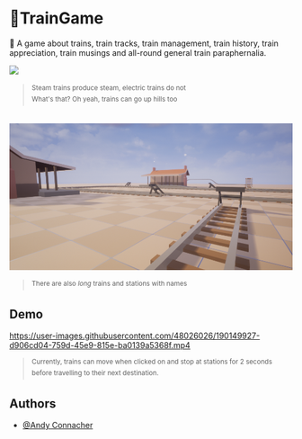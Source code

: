 # 🚂TrainGame

🚅 A game about trains, train tracks, train management, train history, train appreciation, train musings and all-round general train paraphernalia.


<img src="Documentation/Screenshots/220913/HighresScreenshot00004.png"/>

> <sup>Steam trains produce steam, electric trains do not\
  What's that? Oh yeah, trains can go up hills too</sup>


<br>

<img src="Documentation/Screenshots/220913/HighresScreenshot00000.png"/>

> <sup>There are also *long* trains and stations with names</sup>

## Demo

https://user-images.githubusercontent.com/48026026/190149927-d906cd04-759d-45e9-815e-ba0139a5368f.mp4

> <sup>Currently, trains can move when clicked on and stop at stations for 2 seconds before travelling to their next destination.</sup>

## Authors

- [@Andy Connacher](https://www.linkedin.com/in/andy-connacher-2a7867a8/)
